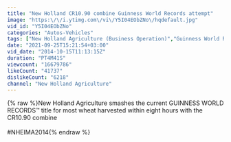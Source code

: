 ```yaml
---
title: "New Holland CR10.90 combine Guinness World Records attempt"
image: "https:\/\/i.ytimg.com\/vi\/Y5I04EObZNo\/hqdefault.jpg"
vid_id: "Y5I04EObZNo"
categories: "Autos-Vehicles"
tags: ["New Holland Agriculture (Business Operation)","Guinness World Records (Award Category)","Combine Harvester (Character Species)"]
date: "2021-09-25T15:21:54+03:00"
vid_date: "2014-10-15T11:13:15Z"
duration: "PT4M41S"
viewcount: "16679786"
likeCount: "41737"
dislikeCount: "6218"
channel: "New Holland Agriculture"
---
```

{% raw %}New Holland Agriculture smashes the current GUINNESS WORLD RECORDS™ title for most wheat harvested within eight hours with the CR10.90 combine<br /><br />#NHEIMA2014{% endraw %}
